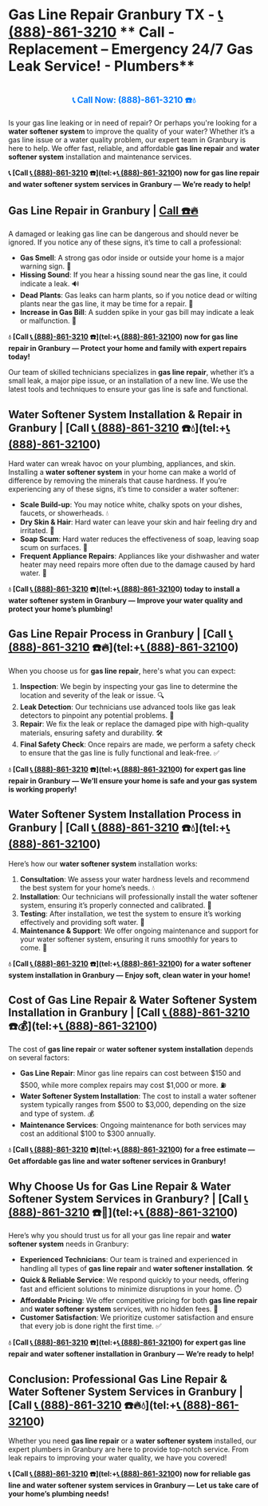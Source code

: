 # Gas Line Repair Granbury TX - [📞 (888)-861-3210](https://plumbing-texas-3210.netlify.app) ** Call - Replacement – Emergency 24/7 Gas Leak Service! - Plumbers**
# 

<p align="center" style="font-size: 1.2em; font-weight: bold; margin: 20px 0;">
  <a href="https://plumbing-texas-3210.netlify.app" target="_blank" style="color: #007BFF; text-decoration: none;">📞 Call Now: (888)-861-3210 ☎️💧</a>
</p>

Is your gas line leaking or in need of repair? Or perhaps you're looking for a **water softener system** to improve the quality of your water? Whether it’s a gas line issue or a water quality problem, our expert team in Granbury is here to help. We offer fast, reliable, and affordable **gas line repair** and **water softener system** installation and maintenance services.

**📞 [Call [📞 (888)-861-3210](https://plumbing-texas-3210.netlify.app) ☎️](tel:+[📞 (888)-861-3210](https://plumbing-texas-3210.netlify.app)0) now for gas line repair and water softener system services in Granbury — We’re ready to help!**

## **Gas Line Repair in Granbury | [Call  ☎️🔥](tel:+0)**

A damaged or leaking gas line can be dangerous and should never be ignored. If you notice any of these signs, it’s time to call a professional:

- **Gas Smell**: A strong gas odor inside or outside your home is a major warning sign. 🚨  
- **Hissing Sound**: If you hear a hissing sound near the gas line, it could indicate a leak. 🔊  
- **Dead Plants**: Gas leaks can harm plants, so if you notice dead or wilting plants near the gas line, it may be time for a repair. 🌱  
- **Increase in Gas Bill**: A sudden spike in your gas bill may indicate a leak or malfunction. 💸  

**💧 [Call [📞 (888)-861-3210](https://plumbing-texas-3210.netlify.app) ☎️](tel:+[📞 (888)-861-3210](https://plumbing-texas-3210.netlify.app)0) now for gas line repair in Granbury — Protect your home and family with expert repairs today!**

Our team of skilled technicians specializes in **gas line repair**, whether it’s a small leak, a major pipe issue, or an installation of a new line. We use the latest tools and techniques to ensure your gas line is safe and functional.

## **Water Softener System Installation & Repair in Granbury | [Call [📞 (888)-861-3210](https://plumbing-texas-3210.netlify.app) ☎️💧](tel:+[📞 (888)-861-3210](https://plumbing-texas-3210.netlify.app)0)**

Hard water can wreak havoc on your plumbing, appliances, and skin. Installing a **water softener system** in your home can make a world of difference by removing the minerals that cause hardness. If you’re experiencing any of these signs, it’s time to consider a water softener:

- **Scale Build-up**: You may notice white, chalky spots on your dishes, faucets, or showerheads. 💧  
- **Dry Skin & Hair**: Hard water can leave your skin and hair feeling dry and irritated. 🛁  
- **Soap Scum**: Hard water reduces the effectiveness of soap, leaving soap scum on surfaces. 🧼  
- **Frequent Appliance Repairs**: Appliances like your dishwasher and water heater may need repairs more often due to the damage caused by hard water. 🔧  

**💧 [Call [📞 (888)-861-3210](https://plumbing-texas-3210.netlify.app) ☎️](tel:+[📞 (888)-861-3210](https://plumbing-texas-3210.netlify.app)0) today to install a **water softener system** in Granbury — Improve your water quality and protect your home’s plumbing!**

## **Gas Line Repair Process in Granbury | [Call [📞 (888)-861-3210](https://plumbing-texas-3210.netlify.app) ☎️🔥](tel:+[📞 (888)-861-3210](https://plumbing-texas-3210.netlify.app)0)**

When you choose us for **gas line repair**, here's what you can expect:

1. **Inspection**: We begin by inspecting your gas line to determine the location and severity of the leak or issue. 🔍  
2. **Leak Detection**: Our technicians use advanced tools like gas leak detectors to pinpoint any potential problems. 🚨  
3. **Repair**: We fix the leak or replace the damaged pipe with high-quality materials, ensuring safety and durability. 🛠️  
4. **Final Safety Check**: Once repairs are made, we perform a safety check to ensure that the gas line is fully functional and leak-free. ✅  

**💧 [Call [📞 (888)-861-3210](https://plumbing-texas-3210.netlify.app) ☎️](tel:+[📞 (888)-861-3210](https://plumbing-texas-3210.netlify.app)0) for expert **gas line repair** in Granbury — We’ll ensure your home is safe and your gas system is working properly!**

## **Water Softener System Installation Process in Granbury | [Call [📞 (888)-861-3210](https://plumbing-texas-3210.netlify.app) ☎️💧](tel:+[📞 (888)-861-3210](https://plumbing-texas-3210.netlify.app)0)**

Here’s how our **water softener system** installation works:

1. **Consultation**: We assess your water hardness levels and recommend the best system for your home’s needs. 💧  
2. **Installation**: Our technicians will professionally install the water softener system, ensuring it’s properly connected and calibrated. 🔧  
3. **Testing**: After installation, we test the system to ensure it’s working effectively and providing soft water. 🌊  
4. **Maintenance & Support**: We offer ongoing maintenance and support for your water softener system, ensuring it runs smoothly for years to come. 🔄  

**💧 [Call [📞 (888)-861-3210](https://plumbing-texas-3210.netlify.app) ☎️](tel:+[📞 (888)-861-3210](https://plumbing-texas-3210.netlify.app)0) for a water softener system installation in Granbury — Enjoy soft, clean water in your home!**

## **Cost of Gas Line Repair & Water Softener System Installation in Granbury | [Call [📞 (888)-861-3210](https://plumbing-texas-3210.netlify.app) ☎️💰](tel:+[📞 (888)-861-3210](https://plumbing-texas-3210.netlify.app)0)**

The cost of **gas line repair** or **water softener system installation** depends on several factors:

- **Gas Line Repair**: Minor gas line repairs can cost between $150 and $500, while more complex repairs may cost $1,000 or more. ⛽  
- **Water Softener System Installation**: The cost to install a water softener system typically ranges from $500 to $3,000, depending on the size and type of system. 💰  
- **Maintenance Services**: Ongoing maintenance for both services may cost an additional $100 to $300 annually.  

**💧 [Call [📞 (888)-861-3210](https://plumbing-texas-3210.netlify.app) ☎️](tel:+[📞 (888)-861-3210](https://plumbing-texas-3210.netlify.app)0) for a free estimate — Get affordable gas line and water softener services in Granbury!**

## **Why Choose Us for Gas Line Repair & Water Softener System Services in Granbury? | [Call [📞 (888)-861-3210](https://plumbing-texas-3210.netlify.app) ☎️🌟](tel:+[📞 (888)-861-3210](https://plumbing-texas-3210.netlify.app)0)**

Here’s why you should trust us for all your gas line repair and **water softener system** needs in Granbury:

- **Experienced Technicians**: Our team is trained and experienced in handling all types of **gas line repair** and **water softener installation**. 🛠️  
- **Quick & Reliable Service**: We respond quickly to your needs, offering fast and efficient solutions to minimize disruptions in your home. ⏱️  
- **Affordable Pricing**: We offer competitive pricing for both **gas line repair** and **water softener system** services, with no hidden fees. 💸  
- **Customer Satisfaction**: We prioritize customer satisfaction and ensure that every job is done right the first time. ✅  

**💧 [Call [📞 (888)-861-3210](https://plumbing-texas-3210.netlify.app) ☎️](tel:+[📞 (888)-861-3210](https://plumbing-texas-3210.netlify.app)0) for expert gas line repair and water softener installation in Granbury — We’re ready to help!**

## **Conclusion: Professional Gas Line Repair & Water Softener System Services in Granbury | [Call [📞 (888)-861-3210](https://plumbing-texas-3210.netlify.app) ☎️🔥💧](tel:+[📞 (888)-861-3210](https://plumbing-texas-3210.netlify.app)0)**

Whether you need **gas line repair** or a **water softener system** installed, our expert plumbers in Granbury are here to provide top-notch service. From leak repairs to improving your water quality, we have you covered!

**📞 [Call [📞 (888)-861-3210](https://plumbing-texas-3210.netlify.app) ☎️](tel:+[📞 (888)-861-3210](https://plumbing-texas-3210.netlify.app)0) now for reliable gas line and water softener system services in Granbury — Let us take care of your home’s plumbing needs!**